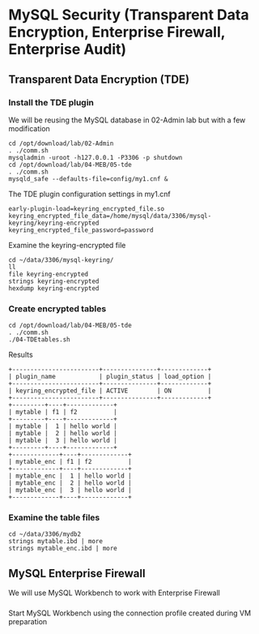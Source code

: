 # MySQL Security (Transparent Data Encryption, Enterprise Firewall, Enterprise Audit)

## Transparent Data Encryption (TDE)
### Install the TDE plugin
We will be reusing the MySQL database in 02-Admin lab but with a few modification
```
cd /opt/download/lab/02-Admin
. ./comm.sh
mysqladmin -uroot -h127.0.0.1 -P3306 -p shutdown
cd /opt/download/lab/04-MEB/05-tde
. ./comm.sh
mysqld_safe --defaults-file=config/my1.cnf &
```
The TDE plugin configuration settings in my1.cnf
```
early-plugin-load=keyring_encrypted_file.so
keyring_encrypted_file_data=/home/mysql/data/3306/mysql-keyring/keyring-encrypted
keyring_encrypted_file_password=password
```
Examine the keyring-encrypted file
```
cd ~/data/3306/mysql-keyring/
ll
file keyring-encrypted
strings keyring-encrypted
hexdump keyring-encrypted
```

### Create encrypted tables
```
cd /opt/download/lab/04-MEB/05-tde
. ./comm.sh
./04-TDEtables.sh
```
Results
```
+------------------------+---------------+-------------+
| plugin_name            | plugin_status | load_option |
+------------------------+---------------+-------------+
| keyring_encrypted_file | ACTIVE        | ON          |
+------------------------+---------------+-------------+
+---------+----+-------------+
| mytable | f1 | f2          |
+---------+----+-------------+
| mytable |  1 | hello world |
| mytable |  2 | hello world |
| mytable |  3 | hello world |
+---------+----+-------------+
+-------------+----+-------------+
| mytable_enc | f1 | f2          |
+-------------+----+-------------+
| mytable_enc |  1 | hello world |
| mytable_enc |  2 | hello world |
| mytable_enc |  3 | hello world |
+-------------+----+-------------+
```
### Examine the table files
```
cd ~/data/3306/mydb2
strings mytable.ibd | more
strings mytable_enc.ibd | more
```

## MySQL Enterprise Firewall
We will use MySQL Workbench to work with Enterprise Firewall

###
Start MySQL Workbench using the connection profile created during VM preparation












